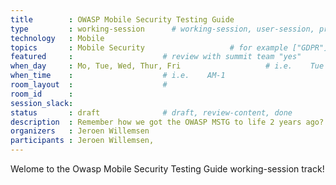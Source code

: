 ```yaml
---
title        : OWASP Mobile Security Testing Guide
type         : working-session      # working-session, user-session, product-session
technology   : Mobile
topics       : Mobile Security                   # for example ["GDPR"]
featured     :                    # review with summit team "yes"
when_day     : Mo, Tue, Wed, Thur, Fri                   # i.e.    Tue
when_time    :                    # i.e.    AM-1
room_layout  :                    #
room_id      :
session_slack:
status       : draft              # draft, review-content, done
description  : Remember how we got the OWASP MSTG to life 2 years ago? Let's do this again! This time it is all about the restructuring of the MSTG and updating the testcases to the more recent Android and iOS versions. Remember: these sessions are about putting work in, they're no "free mobile security training". Come if you want to collaborate and join in on this marvelous project!
organizers   : Jeroen Willemsen
participants : Jeroen Willemsen,
---
```


Welome to the Owasp Mobile Security Testing Guide working-session track! 
<!--(add intro)

## WHY

(...)

## What

(...)

## Outcomes

(...)

## References

(...)


## Previous-->
